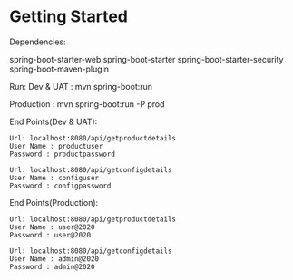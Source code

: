 # Getting Started

Dependencies:

spring-boot-starter-web
spring-boot-starter
spring-boot-starter-security
spring-boot-maven-plugin



Run:
   Dev & UAT  :  mvn spring-boot:run
 
   Production :  mvn spring-boot:run -P prod


End Points(Dev & UAT):

	Url: localhost:8080/api/getproductdetails
	User Name : productuser
	Password : productpassword

	Url: localhost:8080/api/getconfigdetails
	User Name : configuser
	Password : configpassword


End Points(Production):

	Url: localhost:8080/api/getproductdetails
	User Name : user@2020
	Password : user@2020

	Url: localhost:8080/api/getconfigdetails
	User Name : admin@2020
	Password : admin@2020